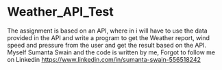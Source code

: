 # Weather_API_Test
The assignment is based on an API, where in i will have to use the data provided in the API and write a program to get the Weather report, wind speed and pressure from the user and get the result based on the API. Myself Sumanta Swain and the code is written by me, Forgot to follow me on Linkedin  https://www.linkedin.com/in/sumanta-swain-556518242
